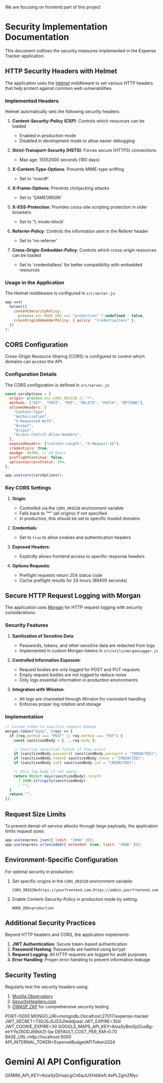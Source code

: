 We are focusing on frontend part of this project

# Security Implementation Documentation

This document outlines the security measures implemented in the Expense Tracker application.

## HTTP Security Headers with Helmet

The application uses the [Helmet](https://helmetjs.github.io/) middleware to set various HTTP headers that help protect against common web vulnerabilities.

### Implemented Headers

Helmet automatically sets the following security headers:

1. **Content-Security-Policy (CSP)**: Controls which resources can be loaded

   - Enabled in production mode
   - Disabled in development mode to allow easier debugging

2. **Strict-Transport-Security (HSTS)**: Forces secure (HTTPS) connections

   - Max age: 15552000 seconds (180 days)

3. **X-Content-Type-Options**: Prevents MIME-type sniffing

   - Set to 'nosniff'

4. **X-Frame-Options**: Prevents clickjacking attacks

   - Set to 'SAMEORIGIN'

5. **X-XSS-Protection**: Provides cross-site scripting protection in older browsers

   - Set to '1; mode=block'

6. **Referrer-Policy**: Controls the information sent in the Referer header

   - Set to 'no-referrer'

7. **Cross-Origin-Embedder-Policy**: Controls which cross-origin resources can be loaded
   - Set to 'credentialless' for better compatibility with embedded resources

### Usage in the Application

The Helmet middleware is configured in `src/server.js`:

```javascript
app.use(
  helmet({
    contentSecurityPolicy:
      process.env.NODE_ENV === "production" ? undefined : false,
    crossOriginEmbedderPolicy: { policy: "credentialless" },
  })
);
```

## CORS Configuration

Cross-Origin Resource Sharing (CORS) is configured to control which domains can access the API.

### Configuration Details

The CORS configuration is defined in `src/server.js`:

```javascript
const corsOptions = {
  origin: process.env.CORS_ORIGIN || "*",
  methods: ["GET", "POST", "PUT", "DELETE", "PATCH", "OPTIONS"],
  allowedHeaders: [
    "Content-Type",
    "Authorization",
    "X-Requested-With",
    "Accept",
    "Origin",
    "Access-Control-Allow-Headers",
  ],
  exposedHeaders: ["Content-Length", "X-Request-ID"],
  credentials: true,
  maxAge: 86400, // 24 hours
  preflightContinue: false,
  optionsSuccessStatus: 204,
};

app.use(cors(corsOptions));
```

### Key CORS Settings

1. **Origin**:

   - Controlled via the `CORS_ORIGIN` environment variable
   - Falls back to "\*" (all origins) if not specified
   - In production, this should be set to specific trusted domains

2. **Credentials**:

   - Set to `true` to allow cookies and authentication headers

3. **Exposed Headers**:

   - Explicitly allows frontend access to specific response headers

4. **Options Requests**:
   - Preflight requests return 204 status code
   - Cache preflight results for 24 hours (86400 seconds)

## Secure HTTP Request Logging with Morgan

The application uses [Morgan](https://github.com/expressjs/morgan) for HTTP request logging with security considerations:

### Security Features

1. **Sanitization of Sensitive Data**:

   - Passwords, tokens, and other sensitive data are redacted from logs
   - Implemented in custom Morgan tokens in `src/utils/morganLogger.js`

2. **Controlled Information Exposure**:

   - Request bodies are only logged for POST and PUT requests
   - Empty request bodies are not logged to reduce noise
   - Only logs essential information in production environments

3. **Integration with Winston**:
   - All logs are channeled through Winston for consistent handling
   - Enforces proper log rotation and storage

### Implementation

```javascript
// Custom token to sanitize request bodies
morgan.token("body", (req) => {
  if (req.method === "POST" || req.method === "PUT") {
    const sanitizedBody = { ...req.body };

    // Sanitize sensitive fields if they exist
    if (sanitizedBody.password) sanitizedBody.password = "[REDACTED]";
    if (sanitizedBody.token) sanitizedBody.token = "[REDACTED]";
    if (sanitizedBody.jwt) sanitizedBody.jwt = "[REDACTED]";

    // Only log body if not empty
    return Object.keys(sanitizedBody).length
      ? JSON.stringify(sanitizedBody)
      : "";
  }
  return "";
});
```

## Request Size Limits

To prevent denial-of-service attacks through large payloads, the application limits request sizes:

```javascript
app.use(express.json({ limit: "10mb" }));
app.use(express.urlencoded({ extended: true, limit: "10mb" }));
```

## Environment-Specific Configuration

For optimal security in production:

1. Set specific origins in the `CORS_ORIGIN` environment variable:

   ```
   CORS_ORIGIN=https://yourfrontend.com,https://admin.yourfrontend.com
   ```

2. Enable Content-Security-Policy in production mode by setting:
   ```
   NODE_ENV=production
   ```

## Additional Security Practices

Beyond HTTP headers and CORS, the application implements:

1. **JWT Authentication**: Secure token-based authentication
2. **Password Hashing**: Passwords are hashed using bcrypt
3. **Request Logging**: All HTTP requests are logged for audit purposes
4. **Error Handling**: Proper error handling to prevent information leakage

## Security Testing

Regularly test the security headers using:

1. [Mozilla Observatory](https://observatory.mozilla.org/)
2. [SecurityHeaders.com](https://securityheaders.com/)
3. [OWASP ZAP](https://www.zaproxy.org/) for comprehensive security testing

PORT=5000
MONGO_URI=mongodb://localhost:27017/expense-tracker
JWT_SECRET=73DJSJSJS3Jhkddjsasl
JWT_EXPIRE=30d
JWT_COOKIE_EXPIRE=30
GOOGLE_MAPS_API_KEY=AIzaSyBmSjzDusBg-elrYYeZ8ODJ69slrZt-ljw
DEFAULT_COST_PER_KM=0.70
BASE_URL=http://localhost:5000
API_INTERNAL_TOKEN=ExpenseBudgetAPIToken2024

# Gemini AI API Configuration

GEMINI_API_KEY=AIzaSyDlrivpcgCn6qJUXHd4iefL4ePLZgmZMyc
